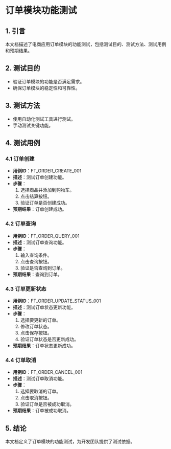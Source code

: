# 订单模块功能测试

## 1. 引言

本文档描述了电商应用订单模块的功能测试，包括测试目的、测试方法、测试用例和预期结果。

## 2. 测试目的

- 验证订单模块的功能是否满足需求。
- 确保订单模块的稳定性和可靠性。

## 3. 测试方法

- 使用自动化测试工具进行测试。
- 手动测试关键功能。

## 4. 测试用例

### 4.1 订单创建

- **用例ID**：FT_ORDER_CREATE_001
- **描述**：测试订单创建功能。
- **步骤**：
  1. 选择商品并添加到购物车。
  2. 点击结算按钮。
  3. 验证订单是否创建成功。
- **预期结果**：订单创建成功。

### 4.2 订单查询

- **用例ID**：FT_ORDER_QUERY_001
- **描述**：测试订单查询功能。
- **步骤**：
  1. 输入查询条件。
  2. 点击查询按钮。
  3. 验证是否查询到订单。
- **预期结果**：查询到订单。

### 4.3 订单更新状态

- **用例ID**：FT_ORDER_UPDATE_STATUS_001
- **描述**：测试订单状态更新功能。
- **步骤**：
  1. 选择要更新的订单。
  2. 修改订单状态。
  3. 点击保存按钮。
  4. 验证订单状态是否更新成功。
- **预期结果**：订单状态更新成功。

### 4.4 订单取消

- **用例ID**：FT_ORDER_CANCEL_001
- **描述**：测试订单取消功能。
- **步骤**：
  1. 选择要取消的订单。
  2. 点击取消按钮。
  3. 验证订单是否被成功取消。
- **预期结果**：订单被成功取消。

## 5. 结论

本文档定义了订单模块的功能测试，为开发团队提供了测试依据。